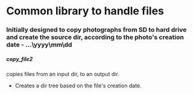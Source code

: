 # Common library to handle files
### Initially designed to copy photographs from SD to hard drive and create the source dir, according to the photo's creation date - \...\yyyy\mm\dd

##### copy_file2
copies files from an input dir, to an output dir.
 - Creates a dir tree based on the file's creation date.